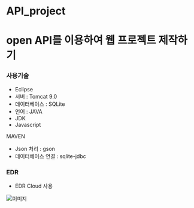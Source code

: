 # API_project

# open API를 이용하여 웹 프로젝트 제작하기 

### 사용기술

- Eclipse
- 서버 : Tomcat 9.0 
- 데이터베이스 : SQLite 
- 언어 : JAVA 
- JDK
- Javascript 

MAVEN
- Json 처리 : gson
- 데이터베이스 연결 : sqlite-jdbc 

### EDR 

- EDR Cloud 사용 

![이미지](https://github.com/RMA-RMA/API_project/blob/master/ERD.png)
